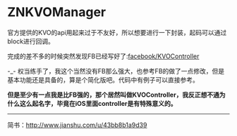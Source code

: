 # ZNKVOManager

官方提供的KVO的api用起来过于不友好，所以想要进行一下封装，起码可以通过block进行回调。

完成的差不多的时候突然发现FB已经写好了:[facebook/KVOController](https://github.com/facebook/KVOController)

-_- 权当练手了，我这个当然没有FB那么强大，也参考FB的做了一点修改，但是基本功能还是具备的，算是个简化版吧。代码中有例子可以直接参考。

**但是至少有一点我是比FB强的，那个居然叫做KVOController，我反正想不通为什么这么起名字，毕竟在iOS里面controller是有特殊意义的。**

***

简书：http://www.jianshu.com/u/43bb8b1a9d39



